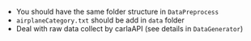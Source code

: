 * You should have the same folder structure in `DataPreprocess`
* `airplaneCategory.txt` should be add in `data` folder
* Deal with raw data collect by carlaAPI (see details in `DataGenerator`)
